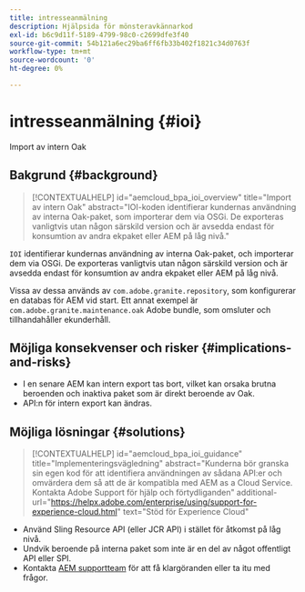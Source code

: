 ```yaml
---
title: intresseanmälning
description: Hjälpsida för mönsteravkännarkod
exl-id: b6c9d11f-5189-4799-98c0-c2699dfe3f40
source-git-commit: 54b121a6ec29ba6ff6fb33b402f1821c34d0763f
workflow-type: tm+mt
source-wordcount: '0'
ht-degree: 0%

---
```


# intresseanmälning {#ioi}

Import av intern Oak

## Bakgrund {#background}

>[!CONTEXTUALHELP]
>id="aemcloud_bpa_ioi_overview"
>title="Import av intern Oak"
>abstract="IOI-koden identifierar kundernas användning av interna Oak-paket, som importerar dem via OSGi. De exporteras vanligtvis utan någon särskild version och är avsedda endast för konsumtion av andra ekpaket eller AEM på låg nivå."

`IOI` identifierar kundernas användning av interna Oak-paket, och importerar dem via OSGi. De exporteras vanligtvis utan någon särskild version och är avsedda endast för konsumtion av andra ekpaket eller AEM på låg nivå.

Vissa av dessa används av `com.adobe.granite.repository`, som konfigurerar en databas för AEM vid start. Ett annat exempel är `com.adobe.granite.maintenance.oak` Adobe bundle, som omsluter och tillhandahåller ekunderhåll.

## Möjliga konsekvenser och risker {#implications-and-risks}

* I en senare AEM kan intern export tas bort, vilket kan orsaka brutna beroenden och inaktiva paket som är direkt beroende av Oak.
* API:n för intern export kan ändras.

## Möjliga lösningar {#solutions}

>[!CONTEXTUALHELP]
>id="aemcloud_bpa_ioi_guidance"
>title="Implementeringsvägledning"
>abstract="Kunderna bör granska sin egen kod för att identifiera användningen av sådana API:er och omvärdera dem så att de är kompatibla med AEM as a Cloud Service. Kontakta Adobe Support för hjälp och förtydliganden"
>additional-url="https://helpx.adobe.com/enterprise/using/support-for-experience-cloud.html" text="Stöd för Experience Cloud"

* Använd Sling Resource API (eller JCR API) i stället för åtkomst på låg nivå.
* Undvik beroende på interna paket som inte är en del av något offentligt API eller SPI.
* Kontakta [AEM supportteam](https://helpx.adobe.com/enterprise/using/support-for-experience-cloud.html) för att få klargöranden eller ta itu med frågor.
